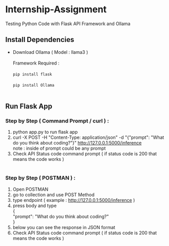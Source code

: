 # Internship-Assignment
Testing Python Code with Flask API Framework and Ollama <br>

## Install Dependencies
- Download Ollama ( Model : llama3 ) <br> <br>
Framework Required : <br> <br>
`pip install flask` <br> <br>
`pip install Ollama` <br> <br>
 
## Run Flask App
### Step by Step ( Command Prompt / curl ) : <br>
1. python app.py to run flask app <br>
2. curl -X POST -H "Content-Type: application/json" -d "{\"prompt\": \"What do you think about coding?\"}" http://127.0.0.1:5000/inference <br>
note : inside of prompt could be any prompt <br>
3. Check API Status code command prompt ( if status code is 200 that means the code works )<br> <br>

### Step by Step ( POSTMAN ) : <br>
1. Open POSTMAN <br>
2. go to collection and use POST Method <br>
3. type endpoint ( example : http://127.0.0.1:5000/inference ) <br>
4. press body and type <br>
{ <br>
	"prompt": "What do you think about coding?" <br>
} <br>
5. below you can see the response in JSON format <br>
6. Check API Status code command prompt ( if status code is 200 that means the code works )<br>
